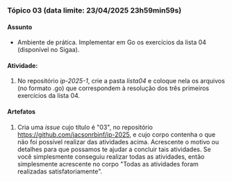 ### Tópico 03 (data limite: **23/04/2025 23h59min59s**)

#### Assunto

- Ambiente de prática. Implementar em Go os exercícios da lista 04 (disponível no Sigaa).

#### Atividade:

1. No repositório *ip-2025-1*, crie a pasta *lista04* e coloque nela os arquivos (no formato .go) que correspondem à resolução dos três primeiros exercícios da lista 04.

#### Artefatos

1. Cria uma _issue_ cujo título é "03", no repositório https://github.com/jacsonrbinf/ip-2025, e cujo corpo contenha o que não foi possível realizar das atividades acima. Acrescente o motivo ou detalhes para que possamos te ajudar a concluir tais atividades. Se você simplesmente conseguiu realizar todas as atividades, então simplesmente acrescente no corpo "Todas as atividades foram realizadas satisfatoriamente". 
